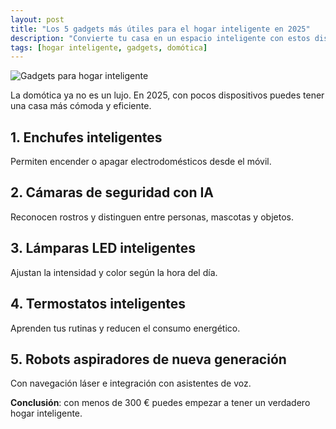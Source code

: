 ```yaml
---
layout: post
title: "Los 5 gadgets más útiles para el hogar inteligente en 2025"
description: "Convierte tu casa en un espacio inteligente con estos dispositivos prácticos y asequibles."
tags: [hogar inteligente, gadgets, domótica]
---
```

![Gadgets para hogar inteligente](https://images.pexels.com/photos/27523002/pexels-photo-27523002.jpeg)


La domótica ya no es un lujo. En 2025, con pocos dispositivos puedes tener una casa más cómoda y eficiente.

## 1. Enchufes inteligentes
Permiten encender o apagar electrodomésticos desde el móvil.

## 2. Cámaras de seguridad con IA
Reconocen rostros y distinguen entre personas, mascotas y objetos.

## 3. Lámparas LED inteligentes
Ajustan la intensidad y color según la hora del día.

## 4. Termostatos inteligentes
Aprenden tus rutinas y reducen el consumo energético.

## 5. Robots aspiradores de nueva generación
Con navegación láser e integración con asistentes de voz.

**Conclusión**: con menos de 300 € puedes empezar a tener un verdadero hogar inteligente.
